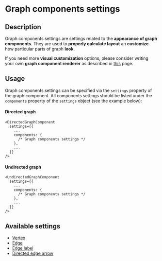 # Graph components settings

## Description

Graph components settings are settings related to the **appearance of graph components**. They are used to **properly calculate layout** an **customize** how particular parts of graph **look**.

If you need more **visual customization** options, please consider writing your own **graph component renderer** as described in [this](pages/renderers/index) page.

## Usage

Graph components settings can be specified via the `settings` property of the graph component. All components settings should be listed under the `components` property of the `settings` object (see the example below):

<!-- tabs:start -->

#### **Directed graph**

```tsx
<DirectedGraphComponent
  settings={{
    ...
    components: {
      /* Graph components settings */
    },
    ...
  }}
/>
```

#### **Undirected graph**

```tsx
<UndirectedGraphComponent
  settings={{
    ...
    components: {
      /* Graph components settings */
    },
    ...
  }}
/>
```

<!-- tabs:end -->

## Available settings

- [Vertex](pages/settings/components/vertex)
- [Edge](pages/settings/components/edge)
- [Edge label](pages/settings/components/label)
- [Directed edge arrow](pages/settings/components/arrow)
